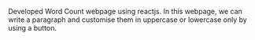 Developed Word Count webpage using reactjs. In this webpage, we can write a paragraph and customise them in uppercase or lowercase only by using a button.

